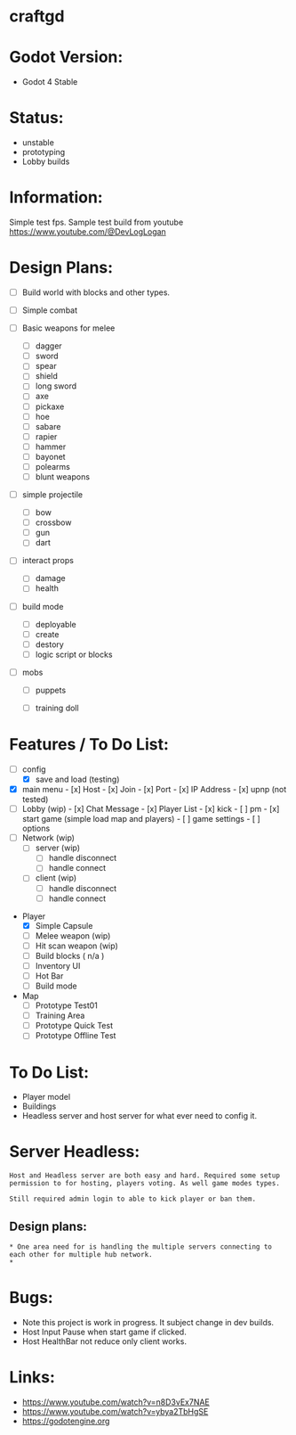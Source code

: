 # craftgd

# Godot Version:
 * Godot 4 Stable

# Status:
 * unstable
 * prototyping
 * Lobby builds

# Information:
 Simple test fps. Sample test build from youtube https://www.youtube.com/@DevLogLogan

# Design Plans:
 * [ ] Build world with blocks and other types.
 * [ ] Simple combat

 * [ ] Basic weapons for melee
	* [ ] dagger
	* [ ] sword
	* [ ] spear
	* [ ] shield
	* [ ] long sword
	* [ ] axe
	* [ ] pickaxe
	* [ ] hoe
	* [ ] sabare
	* [ ] rapier
	* [ ] hammer
	* [ ] bayonet
	* [ ] polearms
	* [ ] blunt weapons
 * [ ] simple projectile
	* [ ] bow
	* [ ] crossbow
	* [ ] gun
	* [ ] dart
 * [ ] interact props
	* [ ] damage
	* [ ] health
 * [ ] build mode
	* [ ] deployable
	* [ ] create
	* [ ] destory
	* [ ] logic script or blocks
 * [ ] mobs
	* [ ] puppets
	* [ ] training doll



# Features / To Do List:
 - [ ] config
	 - [x] save and load (testing)
 - [x] main menu
 		- [x] Host
		- [x] Join
		- [x] Port
		- [x] IP Address
		- [x] upnp (not tested)
 - [ ] Lobby (wip)
 		- [x] Chat Message
		- [x] Player List
				- [x] kick
				- [ ] pm
		- [x] start game (simple load map and players)
		- [ ] game settings
		- [ ] options
 - [ ] Network (wip)
	- [ ] server (wip)
	  - [ ] handle disconnect
	  - [ ] handle connect
	- [ ] client (wip)
	  - [ ] handle disconnect
	  - [ ] handle connect
  
 * Player
	* [x] Simple Capsule
	* [ ] Melee weapon (wip)
	* [ ] Hit scan weapon (wip)
	* [ ] Build blocks ( n/a )
	* [ ] Inventory UI
	* [ ] Hot Bar
	* [ ] Build mode
 * Map
	* [ ] Prototype Test01
	* [ ] Training Area
	* [ ] Prototype Quick Test
	* [ ] Prototype Offline Test

# To Do List:
 * Player model
 * Buildings
 * Headless server and host server for what ever need to config it.

# Server Headless:
	Host and Headless server are both easy and hard. Required some setup permission to for hosting, players voting. As well game modes types.

	Still required admin login to able to kick player or ban them.

## Design plans:
	* One area need for is handling the multiple servers connecting to each other for multiple hub network.
	* 


# Bugs: 
 * Note this project is work in progress. It subject change in dev builds.
 * Host Input Pause when start game if clicked.
 * Host HealthBar not reduce only client works.

# Links:
 * https://www.youtube.com/watch?v=n8D3vEx7NAE
 * https://www.youtube.com/watch?v=ybya2TbHgSE
 * https://godotengine.org
 
